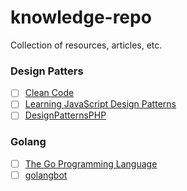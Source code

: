 # knowledge-repo
Collection of resources, articles, etc. 

### Design Patters
- [ ] [Clean Code](https://www.amazon.com/Clean-Code-Handbook-Software-Craftsmanship/dp/0132350882)
- [ ] [Learning JavaScript Design Patterns](https://addyosmani.com/resources/essentialjsdesignpatterns/book/)
- [ ] [DesignPatternsPHP](https://designpatternsphp.readthedocs.io/en/latest/)

### Golang
- [ ] [The Go Programming Language](https://www.amazon.com/Programming-Language-Addison-Wesley-Professional-Computing/dp/0134190440/ref=sr_1_3?ie=UTF8&qid=1547234126&sr=8-3&keywords=the+go+programming+language)
- [ ] [golangbot](https://golangbot.com/)
